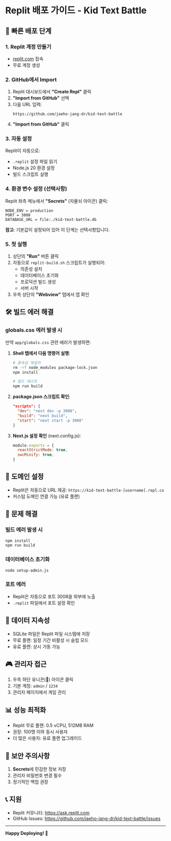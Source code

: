 # Replit 배포 가이드 - Kid Text Battle

## 🚀 빠른 배포 단계

### 1. Replit 계정 만들기
- [replit.com](https://replit.com) 접속
- 무료 계정 생성

### 2. GitHub에서 Import
1. Replit 대시보드에서 **"Create Repl"** 클릭
2. **"Import from GitHub"** 선택
3. 다음 URL 입력:
   ```
   https://github.com/jaeho-jang-dr/kid-text-battle
   ```
4. **"Import from GitHub"** 클릭

### 3. 자동 설정
Replit이 자동으로:
- `.replit` 설정 파일 읽기
- Node.js 20 환경 설정
- 빌드 스크립트 실행

### 4. 환경 변수 설정 (선택사항)
Replit 좌측 메뉴에서 **"Secrets"** (자물쇠 아이콘) 클릭:
```
NODE_ENV = production
PORT = 3008
DATABASE_URL = file:./kid-text-battle.db
```
**참고**: 기본값이 설정되어 있어 이 단계는 선택사항입니다.

### 5. 첫 실행
1. 상단의 **"Run"** 버튼 클릭
2. 자동으로 `replit-build.sh` 스크립트가 실행되어:
   - 의존성 설치
   - 데이터베이스 초기화
   - 프로덕션 빌드 생성
   - 서버 시작
3. 우측 상단의 **"Webview"** 탭에서 앱 확인

## 🛠️ 빌드 에러 해결

### globals.css 에러 발생 시
만약 `app/globals.css` 관련 에러가 발생하면:

1. **Shell 탭에서 다음 명령어 실행**:
   ```bash
   # 종속성 재설치
   rm -rf node_modules package-lock.json
   npm install
   
   # 빌드 테스트
   npm run build
   ```

2. **package.json 스크립트 확인**:
   ```json
   "scripts": {
     "dev": "next dev -p 3008",
     "build": "next build",
     "start": "next start -p 3008"
   }
   ```

3. **Next.js 설정 확인** (next.config.js):
   ```javascript
   module.exports = {
     reactStrictMode: true,
     swcMinify: true,
   }
   ```

## 📱 도메인 설정
- Replit은 자동으로 URL 제공: `https://kid-text-battle-[username].repl.co`
- 커스텀 도메인 연결 가능 (유료 플랜)

## 🔧 문제 해결

### 빌드 에러 발생 시
```bash
npm install
npm run build
```

### 데이터베이스 초기화
```bash
node setup-admin.js
```

### 포트 에러
- Replit은 자동으로 포트 3008을 외부에 노출
- `.replit` 파일에서 포트 설정 확인

## 💾 데이터 지속성
- SQLite 파일은 Replit 파일 시스템에 저장
- 무료 플랜: 일정 기간 비활성 시 슬립 모드
- 유료 플랜: 상시 가동 가능

## 🎮 관리자 접근
1. 우측 하단 유니콘(🦄) 아이콘 클릭
2. 기본 계정: `admin` / `1234`
3. 관리자 페이지에서 게임 관리

## 📊 성능 최적화
- Replit 무료 플랜: 0.5 vCPU, 512MB RAM
- 권장: 100명 이하 동시 사용자
- 더 많은 사용자: 유료 플랜 업그레이드

## 🚨 보안 주의사항
1. **Secrets**에 민감한 정보 저장
2. 관리자 비밀번호 변경 필수
3. 정기적인 백업 권장

## 📞 지원
- Replit 커뮤니티: https://ask.replit.com
- GitHub Issues: https://github.com/jaeho-jang-dr/kid-text-battle/issues

---

**Happy Deploying! 🎉**